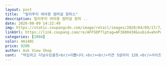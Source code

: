 ```yaml
---
layout: post 
title:  "릴리푸리 여아용 썸머걸 원피스" 
description: 릴리푸리 여아용 썸머걸 원피 ..
date: 2020-08-09 14:22:49 
img: https://static.coupangcdn.com/image/retail/images/2020/04/09/17/7/5410fb99-1a96-4cf9-afe2-e11af2dd1e11.jpg 
linkUrl: https://link.coupang.com/re/AFFSDP?lptag=AF3600438&subid=ahnPublicAsk&pageKey=1458787731&itemId=2510369538&vendorItemId=70503429961&traceid=V0-113-c198eefbaef01c95 
categories: [1004] 
color: 4A148C 
price: 9200 
author: Ask View Shop 
cont:  "막입히고 다닐수있을듯<br/>이쁩니다.<br/><br/>키큰 5살아이 120.<br/>사이즈 딱 맞음<br/>한치수크게 입혀도 될듯함.<br/><br/>" 
---
```

